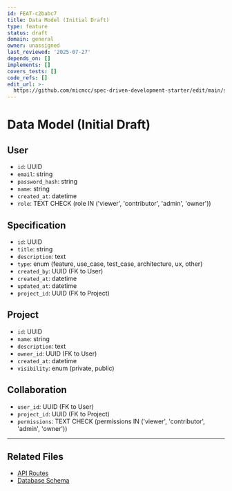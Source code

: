 ```yaml
---
id: FEAT-c2babc7
title: Data Model (Initial Draft)
type: feature
status: draft
domain: general
owner: unassigned
last_reviewed: '2025-07-27'
depends_on: []
implements: []
covers_tests: []
code_refs: []
edit_url: >-
  https://github.com/micmcc/spec-driven-development-starter/edit/main/specs/product-overview/data-model.md
---
```

# Data Model (Initial Draft)

## User

- `id`: UUID
- `email`: string
- `password_hash`: string
- `name`: string
- `created_at`: datetime
- `role`: TEXT CHECK (role IN ('viewer', 'contributor', 'admin', 'owner'))

## Specification

- `id`: UUID
- `title`: string
- `description`: text
- `type`: enum (feature, use_case, test_case, architecture, ux, other)
- `created_by`: UUID (FK to User)
- `created_at`: datetime
- `updated_at`: datetime
- `project_id`: UUID (FK to Project)

## Project

- `id`: UUID
- `name`: string
- `description`: text
- `owner_id`: UUID (FK to User)
- `created_at`: datetime
- `visibility`: enum (private, public)

## Collaboration

- `user_id`: UUID (FK to User)
- `project_id`: UUID (FK to Project)
- `permissions`: TEXT CHECK (permissions IN ('viewer', 'contributor', 'admin', 'owner'))

---

## Related Files

- [API Routes](./api-routes.md)
- [Database Schema](./db-schema.md)
